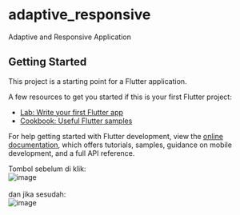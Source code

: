 # adaptive_responsive

Adaptive and Responsive Application

## Getting Started

This project is a starting point for a Flutter application.

A few resources to get you started if this is your first Flutter project:

- [Lab: Write your first Flutter app](https://docs.flutter.dev/get-started/codelab)
- [Cookbook: Useful Flutter samples](https://docs.flutter.dev/cookbook)

For help getting started with Flutter development, view the
[online documentation](https://docs.flutter.dev/), which offers tutorials,
samples, guidance on mobile development, and a full API reference.

Tombol sebelum di klik:<br>
![image](https://github.com/user-attachments/assets/3de13300-a7e4-4719-a053-10f2e067bb8b)
<br><br>
dan jika sesudah:<br>
![image](https://github.com/user-attachments/assets/aacb11e1-d94a-4fa3-bc38-cb6b39838f25)
